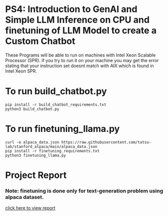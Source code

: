 # PS4: Introduction to GenAI and Simple LLM Inference on CPU and finetuning of LLM Model to create a Custom Chatbot

These Programs will be able to run on machines with Intel Xeon Scalable Processor (SPR). if you try to run it on your machine you may get the error stating that your instruction set doesnt match with AIX which is found in Intel Xeon SPR.
# To run build_chatbot.py
```
pip install -r build_chatbot_requirements.txt
python3 build_chatbot.py
```
# To run finetuning_llama.py
```
curl -o alpaca_data.json https://raw.githubusercontent.com/tatsu-lab/stanford_alpaca/main/alpaca_data.json
pip install -r finetuning_requirements.txt
python3 finetuning_llama.py
```
# Project Report
### Note: finetuning is done only for text-generation problem using alpaca dataset.
[click here to view report](https://github.com/birdiegyal/LLMInferenceOnCPU/blob/master/LLMInferenceOnXeonSPR.pdf)
